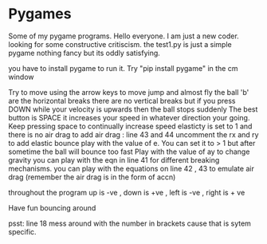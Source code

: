 # Pygames
Some of my pygame programs.
Hello everyone.
I am just a new coder. looking for some constructive critiscism.
the test1.py is just a simple pygame nothing fancy but its oddly satisfying.

you have to install pygame to run it. Try "pip install pygame" in the cm window

Try to move using the arrow keys to move jump and almost fly the ball
'b' are the horizontal breaks
there are no vertical breaks but if you press DOWN while your velocity is upwards then the ball stops suddenly
The best button is SPACE it increases your speed in whatever direction your going. Keep pressing space to continually increase speed
elasticty is set to 1 and there is no air drag
to add air drag : line 43 and 44 uncomment the rx and ry
to add elastic bounce play with the value of e. You can set it to > 1 but after sometime the ball will bounce too fast
Play with the value of ay to change gravity
you can play with the eqn in line 41 for different breaking mechanisms.
you can play with the equations on line 42 , 43 to emulate air drag (remember the air drag is in the form of accn)

throughout the program up is -ve , down is +ve , left is -ve , right is + ve

Have fun bouncing around

psst: line 18 mess around with the number in brackets cause that is sytem specific.
